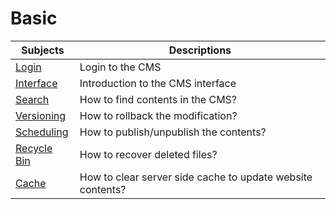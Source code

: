 # Basic 



| Subjects                            | Descriptions                                               |
| ----------------------------------- | ---------------------------------------------------------- |
| [Login](basic/login.md)             | Login to the CMS                                           |
| [Interface](basic/interface.md)     | Introduction to the CMS interface                          |
| [Search](basic/search.md)           | How to find contents in the CMS?                           |
| [Versioning](basic/versioning.md)   | How to rollback the modification?                          |
| [Scheduling](basic/scheduling.md)   | How to publish/unpublish the contents?                     |
| [Recycle Bin](basic/recycle-bin.md) | How to recover deleted files?                              |
| [Cache](basic/cache.md)             | How to clear server side cache to update website contents? |